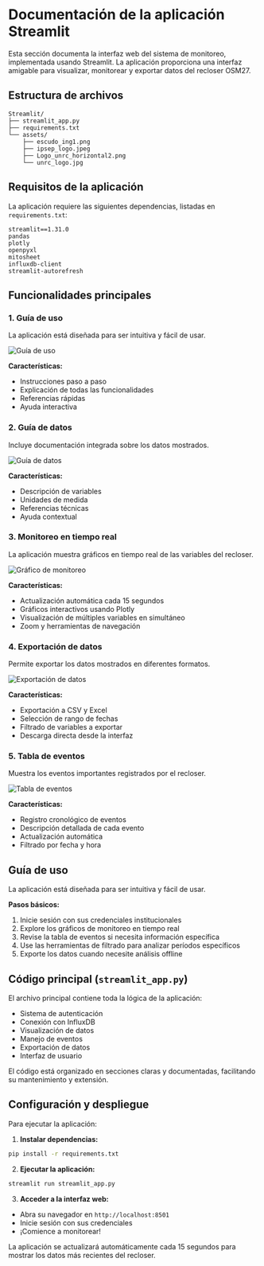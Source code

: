 # Documentación de la aplicación Streamlit

Esta sección documenta la interfaz web del sistema de monitoreo, implementada usando Streamlit. La aplicación proporciona una interfaz amigable para visualizar, monitorear y exportar datos del recloser OSM27.

## Estructura de archivos

```
Streamlit/
├── streamlit_app.py
├── requirements.txt
└── assets/
    ├── escudo_ing1.png
    ├── ipsep_logo.jpeg
    ├── Logo_unrc_horizontal2.png
    └── unrc_logo.jpg
```

## Requisitos de la aplicación

La aplicación requiere las siguientes dependencias, listadas en `requirements.txt`:

```text
streamlit==1.31.0
pandas
plotly
openpyxl
mitosheet
influxdb-client
streamlit-autorefresh
```

## Funcionalidades principales

### 1. Guía de uso

La aplicación está diseñada para ser intuitiva y fácil de usar.

![Guía de uso](guia_de_uso_streamlit.png)

**Características:**
- Instrucciones paso a paso
- Explicación de todas las funcionalidades
- Referencias rápidas
- Ayuda interactiva

### 2. Guía de datos

Incluye documentación integrada sobre los datos mostrados.

![Guía de datos](guia_de_datos_streamlit.png)

**Características:**
- Descripción de variables
- Unidades de medida
- Referencias técnicas
- Ayuda contextual

### 3. Monitoreo en tiempo real

La aplicación muestra gráficos en tiempo real de las variables del recloser.

![Gráfico de monitoreo](Grafico_de_monitoreo_streamlit.png)

**Características:**
- Actualización automática cada 15 segundos
- Gráficos interactivos usando Plotly
- Visualización de múltiples variables en simultáneo
- Zoom y herramientas de navegación

### 4. Exportación de datos

Permite exportar los datos mostrados en diferentes formatos.

![Exportación de datos](exportacion_datos_streamlit.png)

**Características:**
- Exportación a CSV y Excel
- Selección de rango de fechas
- Filtrado de variables a exportar
- Descarga directa desde la interfaz

### 5. Tabla de eventos

Muestra los eventos importantes registrados por el recloser.

![Tabla de eventos](tabla_de_eventos_streamlit.png)

**Características:**
- Registro cronológico de eventos
- Descripción detallada de cada evento
- Actualización automática
- Filtrado por fecha y hora


## Guía de uso

La aplicación está diseñada para ser intuitiva y fácil de usar.


**Pasos básicos:**
1. Inicie sesión con sus credenciales institucionales
2. Explore los gráficos de monitoreo en tiempo real
3. Revise la tabla de eventos si necesita información específica
4. Use las herramientas de filtrado para analizar períodos específicos
5. Exporte los datos cuando necesite análisis offline

## Código principal (`streamlit_app.py`)

El archivo principal contiene toda la lógica de la aplicación:

- Sistema de autenticación
- Conexión con InfluxDB
- Visualización de datos
- Manejo de eventos
- Exportación de datos
- Interfaz de usuario

El código está organizado en secciones claras y documentadas, facilitando su mantenimiento y extensión.

## Configuración y despliegue

Para ejecutar la aplicación:

1. **Instalar dependencias:**
```bash
pip install -r requirements.txt
```

2. **Ejecutar la aplicación:**
```bash
streamlit run streamlit_app.py
```

3. **Acceder a la interfaz web:**
- Abra su navegador en `http://localhost:8501`
- Inicie sesión con sus credenciales
- ¡Comience a monitorear!

La aplicación se actualizará automáticamente cada 15 segundos para mostrar los datos más recientes del recloser.